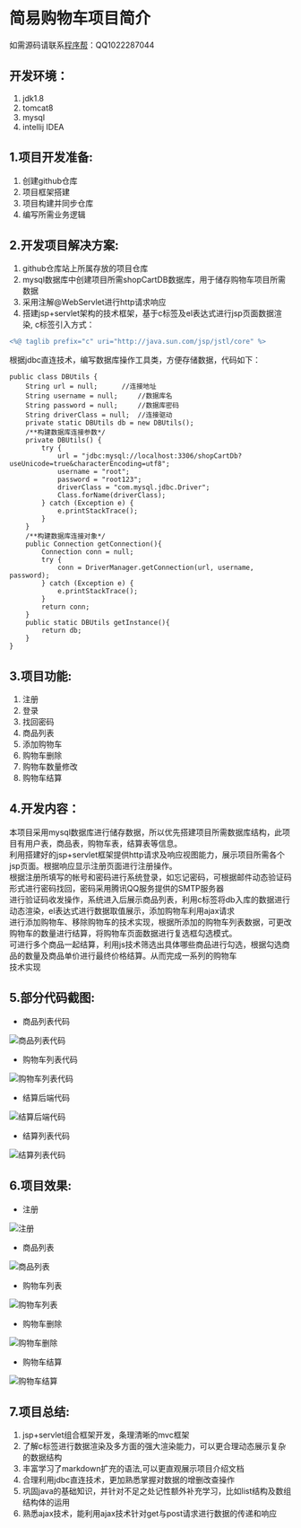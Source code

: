 简易购物车项目简介
=


如需源码请联系[程序帮](http://ll032.cn/HZ6vHa)：QQ1022287044


开发环境：
----
1. jdk1.8
2. tomcat8
3. mysql
4. intellij IDEA

1.项目开发准备:
-----
1. 创建github仓库
2. 项目框架搭建
3. 项目构建并同步仓库
4. 编写所需业务逻辑

2.开发项目解决方案:
-----
1. github仓库站上所属存放的项目仓库
2. mysql数据库中创建项目所需shopCartDB数据库，用于储存购物车项目所需数据
4. 采用注解@WebServlet进行http请求响应
3. 搭建jsp+servlet架构的技术框架，基于c标签及el表达式进行jsp页面数据渲染,
c标签引入方式：
```diff
<%@ taglib prefix="c" uri="http://java.sun.com/jsp/jstl/core" %>
```
 根据jdbc直连技术，编写数据库操作工具类，方便存储数据，代码如下：
```
public class DBUtils {
	String url = null;		//连接地址
	String username = null;		//数据库名
	String password = null;		//数据库密码
	String driverClass = null;	//连接驱动
	private static DBUtils db = new DBUtils();
	/**构建数据库连接参数*/
	private DBUtils() {
		try {
			url = "jdbc:mysql://localhost:3306/shopCartDb?useUnicode=true&characterEncoding=utf8";
			username = "root";
			password = "root123";
			driverClass = "com.mysql.jdbc.Driver";
			Class.forName(driverClass);
		} catch (Exception e) {
			e.printStackTrace();
		}
	}
	/**构建数据库连接对象*/
	public Connection getConnection(){
		Connection conn = null;
		try {
			conn = DriverManager.getConnection(url, username, password);
		} catch (Exception e) {
			e.printStackTrace();
		}
		return conn;
	}
	public static DBUtils getInstance(){
		return db;
	}
}
```


3.项目功能:
-----
1. 注册
2. 登录
3. 找回密码
4. 商品列表
5. 添加购物车
6. 购物车删除
7. 购物车数量修改
8. 购物车结算

4.开发内容：
---

本项目采用mysql数据库进行储存数据，所以优先搭建项目所需数据库结构，此项目有用户表，商品表，购物车表，结算表等信息。<br>
利用搭建好的jsp+servlet框架提供http请求及响应视图能力，展示项目所需各个jsp页面。根据响应显示注册页面进行注册操作。<br>
根据注册所填写的帐号和密码进行系统登录，如忘记密码，可根据邮件动态验证码形式进行密码找回，密码采用腾讯QQ服务提供的SMTP服务器<br>
进行验证码收发操作，系统进入后展示商品列表，利用c标签将db入库的数据进行动态渲染，el表达式进行数据取值展示，添加购物车利用ajax请求<br>
进行添加购物车、移除购物车的技术实现，根据所添加的购物车列表数据，可更改购物车的数量进行结算，将购物车页面数据进行复选框勾选模式。<br>
可进行多个商品一起结算，利用js技术筛选出具体哪些商品进行勾选，根据勾选商品的数量及商品单价进行最终价格结算。从而完成一系列的购物车<br>
技术实现<br>

5.部分代码截图:
-----

- 商品列表代码

![商品列表代码](https://lrpimg.oss-cn-beijing.aliyuncs.com/17/1608603646560.png?Expires=3471264000&OSSAccessKeyId=LTAI4GEWgXJ37psoK3J8Kdmc&Signature=nyu48x5%2FFuW5FpmMbh%2Bu03ePVpo%3D)

- 购物车列表代码

![购物车列表代码](https://lrpimg.oss-cn-beijing.aliyuncs.com/17/1608603646564.png?Expires=3471264000&OSSAccessKeyId=LTAI4GEWgXJ37psoK3J8Kdmc&Signature=D7nRL6JSlRwP8IfOD6Ezn3%2Fba7s%3D)

- 结算后端代码

![结算后端代码](https://lrpimg.oss-cn-beijing.aliyuncs.com/17/1608603646563.png?Expires=3471264000&OSSAccessKeyId=LTAI4GEWgXJ37psoK3J8Kdmc&Signature=dxj1whu1dyo68LnAy%2Bo0rQTbRJU%3D)

- 结算列表代码

![结算列表代码](https://lrpimg.oss-cn-beijing.aliyuncs.com/17/1608603646557.png?Expires=3471264000&OSSAccessKeyId=LTAI4GEWgXJ37psoK3J8Kdmc&Signature=glKhP4qj%2BxEnGnIUNZlE%2BD6mfkk%3D)

6.项目效果:
-----
- 注册

![注册](https://lrpimg.oss-cn-beijing.aliyuncs.com/17/1608603716390.png?Expires=3471264000&OSSAccessKeyId=LTAI4GEWgXJ37psoK3J8Kdmc&Signature=R4y1tKSnxLRdb4OWYTdGvQtPddI%3D)


- 商品列表

![商品列表](https://lrpimg.oss-cn-beijing.aliyuncs.com/17/1608603716355.png?Expires=3471264000&OSSAccessKeyId=LTAI4GEWgXJ37psoK3J8Kdmc&Signature=6y7DsBf%2FOWpyTsJFoVoGScO7brw%3D)

- 购物车列表

![购物车列表](https://lrpimg.oss-cn-beijing.aliyuncs.com/17/1608603715998.png?Expires=3471264000&OSSAccessKeyId=LTAI4GEWgXJ37psoK3J8Kdmc&Signature=jvlemU6oIKE3zcyLnQY5weQ5gxo%3D)

- 购物车删除

![购物车删除](https://lrpimg.oss-cn-beijing.aliyuncs.com/17/1608603715985.png?Expires=3471264000&OSSAccessKeyId=LTAI4GEWgXJ37psoK3J8Kdmc&Signature=0FwD4qUFPJfOl8Rdy5L0ePPtXwI%3D)

- 购物车结算

![购物车结算](https://lrpimg.oss-cn-beijing.aliyuncs.com/17/1608603715988.png?Expires=3471264000&OSSAccessKeyId=LTAI4GEWgXJ37psoK3J8Kdmc&Signature=4A9yliZxdG7m0S4tEOb1TR0qkMA%3D)


7.项目总结:
-----
1. jsp+servlet组合框架开发，条理清晰的mvc框架
2. 了解c标签进行数据渲染及多方面的强大渲染能力，可以更合理动态展示复杂的数据结构
3. 丰富学习了markdown扩充的语法,可以更直观展示项目介绍文档
4. 合理利用jdbc直连技术，更加熟悉掌握对数据的增删改查操作
5. 巩固java的基础知识，并针对不足之处记性额外补充学习，比如list结构及数组结构体的运用
6. 熟悉ajax技术，能利用ajax技术针对get与post请求进行数据的传递和响应

